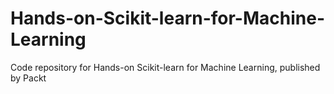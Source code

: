 


# Hands-on-Scikit-learn-for-Machine-Learning
Code repository for Hands-on Scikit-learn for Machine Learning, published by Packt
